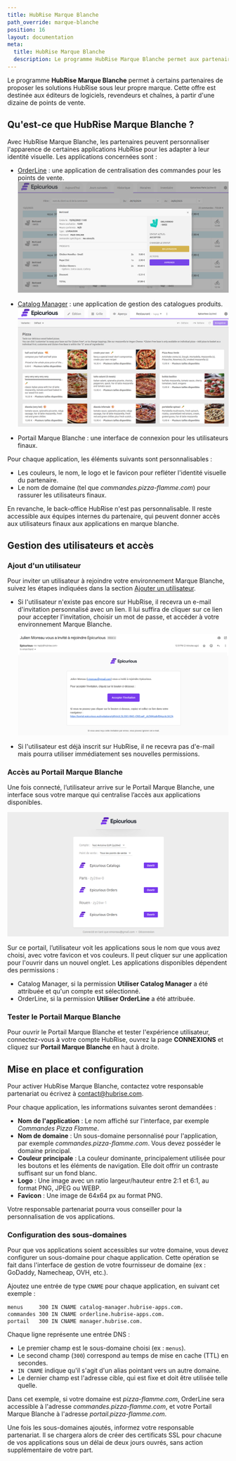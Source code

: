 ```yaml
---
title: HubRise Marque Blanche
path_override: marque-blanche
position: 16
layout: documentation
meta:
  title: HubRise Marque Blanche
  description: Le programme HubRise Marque Blanche permet aux partenaires de proposer les solutions HubRise sous leur propre marque.
---
```


Le programme **HubRise Marque Blanche** permet à certains partenaires de proposer les solutions HubRise sous leur propre marque. Cette offre est destinée aux éditeurs de logiciels, revendeurs et chaînes, à partir d'une dizaine de points de vente.

## Qu'est-ce que HubRise Marque Blanche ?

Avec HubRise Marque Blanche, les partenaires peuvent personnaliser l'apparence de certaines applications HubRise pour les adapter à leur identité visuelle. Les applications concernées sont :

- [OrderLine](/apps/orderline/overview) : une application de centralisation des commandes pour les points de vente.
  ![OrderLine](./images/024-branded-orderline.png)

- [Catalog Manager](/apps/catalog-manager/overview) : une application de gestion des catalogues produits.
  ![Catalog Manager](./images/023-branded-catalog-manager.png)

- Portail Marque Blanche : une interface de connexion pour les utilisateurs finaux.

Pour chaque application, les éléments suivants sont personnalisables :

- Les couleurs, le nom, le logo et le favicon pour refléter l'identité visuelle du partenaire.
- Le nom de domaine (tel que _commandes.pizza-flamme.com_) pour rassurer les utilisateurs finaux.

En revanche, le back-office HubRise n'est pas personnalisable. Il reste accessible aux équipes internes du partenaire, qui peuvent donner accès aux utilisateurs finaux aux applications en marque blanche.

## Gestion des utilisateurs et accès

### Ajout d'un utilisateur

Pour inviter un utilisateur à rejoindre votre environnement Marque Blanche, suivez les étapes indiquées dans la section [Ajouter un utilisateur](/docs/permissions#add-user).

- Si l'utilisateur n'existe pas encore sur HubRise, il recevra un e-mail d'invitation personnalisé avec un lien. Il lui suffira de cliquer sur ce lien pour accepter l'invitation, choisir un mot de passe, et accéder à votre environnement Marque Blanche.

  ![E-mail d'invitation](./images/025-white-label-email.png)

- Si l'utilisateur est déjà inscrit sur HubRise, il ne recevra pas d'e-mail mais pourra utiliser immédiatement ses nouvelles permissions.

### Accès au Portail Marque Blanche

Une fois connecté, l’utilisateur arrive sur le Portail Marque Blanche, une interface sous votre marque qui centralise l’accès aux applications disponibles.

![Portail Marque Blanche](./images/026-white-label-portal.png)

Sur ce portail, l’utilisateur voit les applications sous le nom que vous avez choisi, avec votre favicon et vos couleurs. Il peut cliquer sur une application pour l'ouvrir dans un nouvel onglet. Les applications disponibles dépendent des permissions :

- Catalog Manager, si la permission **Utiliser Catalog Manager** a été attribuée et qu'un compte est sélectionné.
- OrderLine, si la permission **Utiliser OrderLine** a été attribuée.

### Tester le Portail Marque Blanche

Pour ouvrir le Portail Marque Blanche et tester l'expérience utilisateur, connectez-vous à votre compte HubRise, ouvrez la page **CONNEXIONS** et cliquez sur **Portail Marque Blanche** en haut à droite.

## Mise en place et configuration

Pour activer HubRise Marque Blanche, contactez votre responsable partenariat ou écrivez à contact@hubrise.com.

Pour chaque application, les informations suivantes seront demandées :

- **Nom de l'application** : Le nom affiché sur l'interface, par exemple _Commandes Pizza Flamme_.
- **Nom de domaine** : Un sous-domaine personnalisé pour l'application, par exemple _commandes.pizza-flamme.com_. Vous devez posséder le domaine principal.
- **Couleur principale** : La couleur dominante, principalement utilisée pour les boutons et les éléments de navigation. Elle doit offrir un contraste suffisant sur un fond blanc.
- **Logo** : Une image avec un ratio largeur/hauteur entre 2:1 et 6:1, au format PNG, JPEG ou WEBP.
- **Favicon** : Une image de 64x64 px au format PNG.

Votre responsable partenariat pourra vous conseiller pour la personnalisation de vos applications.

### Configuration des sous-domaines

Pour que vos applications soient accessibles sur votre domaine, vous devez configurer un sous-domaine pour chaque application. Cette opération se fait dans l'interface de gestion de votre fournisseur de domaine (ex : GoDaddy, Namecheap, OVH, etc.).

Ajoutez une entrée de type `CNAME` pour chaque application, en suivant cet exemple :

```
menus     300 IN CNAME catalog-manager.hubrise-apps.com.
commandes 300 IN CNAME orderline.hubrise-apps.com.
portail   300 IN CNAME manager.hubrise.com.
```

Chaque ligne représente une entrée DNS :

- Le premier champ est le sous-domaine choisi (ex : `menus`).
- Le second champ (`300`) correspond au temps de mise en cache (TTL) en secondes.
- `IN CNAME` indique qu'il s'agit d'un alias pointant vers un autre domaine.
- Le dernier champ est l'adresse cible, qui est fixe et doit être utilisée telle quelle.

Dans cet exemple, si votre domaine est _pizza-flamme.com_, OrderLine sera accessible à l'adresse _commandes.pizza-flamme.com_, et votre Portail Marque Blanche à l'adresse _portail.pizza-flamme.com_.

Une fois les sous-domaines ajoutés, informez votre responsable partenariat. Il se chargera alors de créer des certificats SSL pour chacune de vos applications sous un délai de deux jours ouvrés, sans action supplémentaire de votre part.
